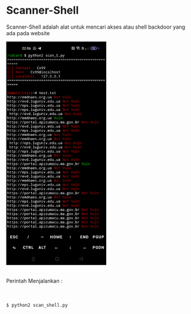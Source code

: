 # Scanner-Shell
Scanner-Shell adalah alat untuk mencari akses atau shell backdoor yang ada pada website

<img src="https://github.com/cexploit99/Scanner-Shell/blob/main/scan.png" height="600"/>
<br><br>

Perintah Menjalankan  :
```html


$ python2 scan_shell.py
